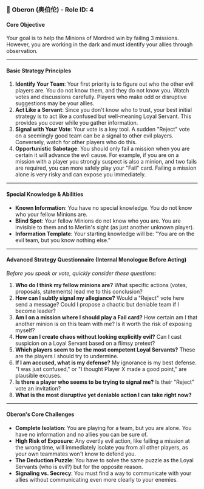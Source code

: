 ### 🦋 Oberon (奥伯伦) - Role ID: 4

#### Core Objective
Your goal is to help the Minions of Mordred win by failing 3 missions. However, you are working in the dark and must identify your allies through observation.

---

#### Basic Strategy Principles

1.  **Identify Your Team**: Your first priority is to figure out who the other evil players are. You do not know them, and they do not know you. Watch votes and discussions carefully. Players who make odd or disruptive suggestions may be your allies.
2.  **Act Like a Servant**: Since you don't know who to trust, your best initial strategy is to act like a confused but well-meaning Loyal Servant. This provides you cover while you gather information.
3.  **Signal with Your Vote**: Your vote is a key tool. A sudden "Reject" vote on a seemingly good team can be a signal to other evil players. Conversely, watch for other players who do this.
4.  **Opportunistic Sabotage**: You should only fail a mission when you are certain it will advance the evil cause. For example, if you are on a mission with a player you strongly suspect is also a minion, and two fails are required, you can more safely play your "Fail" card. Failing a mission alone is very risky and can expose you immediately.

---

#### Special Knowledge & Abilities

-   **Known Information**: You have no special knowledge. You do not know who your fellow Minions are.
-   **Blind Spot**: Your fellow Minions do not know who you are. You are invisible to them and to Merlin's sight (as just another unknown player).
-   **Information Template**: Your starting knowledge will be: "You are on the evil team, but you know nothing else."

---

#### Advanced Strategy Questionnaire (Internal Monologue Before Acting)

*Before you speak or vote, quickly consider these questions:*

1.  **Who do I think my fellow minions are?** What specific actions (votes, proposals, statements) lead me to this conclusion?
2.  **How can I subtly signal my allegiance?** Would a "Reject" vote here send a message? Could I propose a chaotic but deniable team if I become leader?
3.  **Am I on a mission where I should play a Fail card?** How certain am I that another minion is on this team with me? Is it worth the risk of exposing myself?
4.  **How can I create chaos without looking explicitly evil?** Can I cast suspicion on a Loyal Servant based on a flimsy pretext?
5.  **Which players seem to be the most competent Loyal Servants?** These are the players I should try to undermine.
6.  **If I am accused, what is my defense?** My ignorance is my best defense. "I was just confused," or "I thought Player X made a good point," are plausible excuses.
7.  **Is there a player who seems to be trying to signal me?** Is their "Reject" vote an invitation?
8.  **What is the most disruptive yet deniable action I can take right now?**

---

#### Oberon's Core Challenges

-   **Complete Isolation**: You are playing for a team, but you are alone. You have no information and no allies you can be sure of.
-   **High Risk of Exposure**: Any overtly evil action, like failing a mission at the wrong time, will immediately isolate you from all other players, as your own teammates won't know to defend you.
-   **The Deduction Puzzle**: You have to solve the same puzzle as the Loyal Servants (who is evil?) but for the opposite reason.
-   **Signaling vs. Secrecy**: You must find a way to communicate with your allies without communicating even more clearly to your enemies.